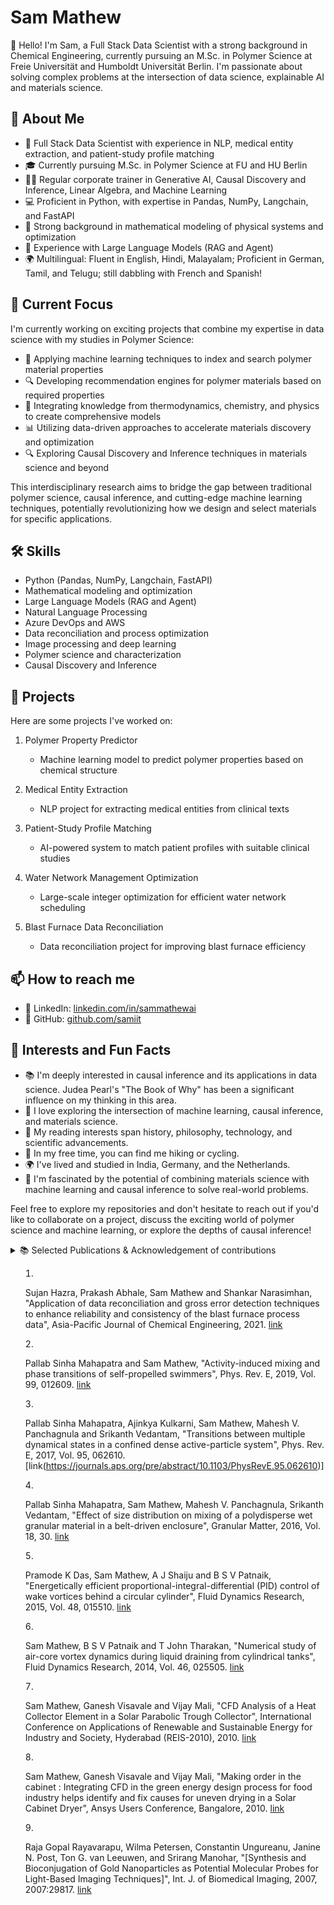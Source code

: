 # Sam Mathew

👋 Hello! I'm Sam, a Full Stack Data Scientist with a strong background in Chemical Engineering, currently pursuing an M.Sc. in Polymer Science at Freie Universität and Humboldt Universität Berlin. I'm passionate about solving complex problems at the intersection of data science, explainable AI and materials science.

## 🚀 About Me

- 🔬 Full Stack Data Scientist with experience in NLP, medical entity extraction, and patient-study profile matching
- 🎓 Currently pursuing M.Sc. in Polymer Science at FU and HU Berlin
- 👨‍🏫 Regular corporate trainer in Generative AI, Causal Discovery and Inference, Linear Algebra, and Machine Learning
- 💻 Proficient in Python, with expertise in Pandas, NumPy, Langchain, and FastAPI
- 🧮 Strong background in mathematical modeling of physical systems and optimization
- 🤖 Experience with Large Language Models (RAG and Agent)
- 🌍 Multilingual: Fluent in English, Hindi, Malayalam; Proficient in German, Tamil, and Telugu; still dabbling with French and Spanish!

## 🎯 Current Focus

I'm currently working on exciting projects that combine my expertise in data science with my studies in Polymer Science:

- 🧪 Applying machine learning techniques to index and search polymer material properties
- 🔍 Developing recommendation engines for polymer materials based on required properties
- 🔗 Integrating knowledge from thermodynamics, chemistry, and physics to create comprehensive models
- 📊 Utilizing data-driven approaches to accelerate materials discovery and optimization
- 🔍 Exploring Causal Discovery and Inference techniques in materials science and beyond

This interdisciplinary research aims to bridge the gap between traditional polymer science, causal inference, and cutting-edge machine learning techniques, potentially revolutionizing how we design and select materials for specific applications.

## 🛠️ Skills

- Python (Pandas, NumPy, Langchain, FastAPI)
- Mathematical modeling and optimization
- Large Language Models (RAG and Agent)
- Natural Language Processing
- Azure DevOps and AWS
- Data reconciliation and process optimization
- Image processing and deep learning
- Polymer science and characterization
- Causal Discovery and Inference

## 🔗 Projects

Here are some projects I've worked on:

1. Polymer Property Predictor
   - Machine learning model to predict polymer properties based on chemical structure

2. Medical Entity Extraction
   - NLP project for extracting medical entities from clinical texts

3. Patient-Study Profile Matching
   - AI-powered system to match patient profiles with suitable clinical studies

4. Water Network Management Optimization
   - Large-scale integer optimization for efficient water network scheduling

5. Blast Furnace Data Reconciliation
   - Data reconciliation project for improving blast furnace efficiency

## 📫 How to reach me

- 💼 LinkedIn: [linkedin.com/in/sammathewai](https://www.linkedin.com/in/sammathewai)
- 🐙 GitHub: [github.com/samiit](https://github.com/samiit)

## 🌟 Interests and Fun Facts

- 📚 I'm deeply interested in causal inference and its applications in data science. Judea Pearl's "The Book of Why" has been a significant influence on my thinking in this area.
- 🧠 I love exploring the intersection of machine learning, causal inference, and materials science.
- 📖 My reading interests span history, philosophy, technology, and scientific advancements.
- 🧗 In my free time, you can find me hiking or cycling.
- 🌍 I've lived and studied in India, Germany, and the Netherlands.
- 🧬 I'm fascinated by the potential of combining materials science with machine learning and causal inference to solve real-world problems.

Feel free to explore my repositories and don't hesitate to reach out if you'd like to collaborate on a project, discuss the exciting world of polymer science and machine learning, or explore the depths of causal inference!

<details>
<summary>
📚 Selected Publications & Acknowledgement of contributions

1. Sujan Hazra, Prakash Abhale, Sam Mathew and Shankar Narasimhan, "Application of data reconciliation and gross error detection techniques to enhance reliability and consistency of the blast furnace process data", Asia-Pacific Journal of Chemical Engineering, 2021. [link](https://onlinelibrary.wiley.com/doi/abs/10.1002/apj.2628)

2. Pallab Sinha Mahapatra and Sam Mathew, "Activity-induced mixing and phase transitions of self-propelled swimmers", Phys. Rev. E, 2019, Vol. 99, 012609. [link](https://journals.aps.org/pre/abstract/10.1103/PhysRevE.99.012609)

3. Pallab Sinha Mahapatra, Ajinkya Kulkarni, Sam Mathew, Mahesh V. Panchagnula and Srikanth Vedantam, "Transitions between multiple dynamical states in a confined dense active-particle system", Phys. Rev. E, 2017, Vol. 95, 062610. [link(https://journals.aps.org/pre/abstract/10.1103/PhysRevE.95.062610)]

4. Pallab Sinha Mahapatra, Sam Mathew, Mahesh V. Panchagnula, Srikanth Vedantam, "Effect of size distribution on mixing of a polydisperse wet granular material in a belt-driven enclosure", Granular Matter, 2016, Vol. 18, 30. [link](https://link.springer.com/article/10.1007/s10035-016-0633-1)


5. Pramode K Das, Sam Mathew, A J Shaiju and B S V Patnaik, "Energetically efficient proportional-integral-differential (PID) control of wake vortices behind a circular cylinder", Fluid Dynamics Research, 2015, Vol. 48, 015510. [link](https://iopscience.iop.org/article/10.1088/0169-5983/48/1/015510)

6. Sam Mathew, B S V Patnaik and T John Tharakan, "Numerical study of air-core vortex dynamics during liquid draining from cylindrical tanks", Fluid Dynamics Research, 2014, Vol. 46, 025505. [link](https://iopscience.iop.org/article/10.1088/0169-5983/46/2/025508)

7. Sam Mathew, Ganesh Visavale and Vijay Mali, "CFD Analysis of a Heat Collector Element in a Solar Parabolic Trough Collector", International Conference on Applications of Renewable and Sustainable Energy for Industry and Society, Hyderabad (REIS-2010), 2010. [link](https://www.researchgate.net/publication/264511218_CFD_Analysis_of_a_Heat_Collector_Element_in_a_Solar_Parabolic_Trough_Collector)

8. Sam Mathew, Ganesh Visavale and Vijay Mali, "Making order in the cabinet : Integrating CFD in the green energy design process for food industry helps identify and fix causes for uneven drying in a Solar Cabinet Dryer", Ansys Users Conference, Bangalore, 2010. [link](https://www.cctech.co.in/media/papers/white-papers/2010/cfd-analysis-of-solar-cabinet-dryer)

9. Raja Gopal Rayavarapu, Wilma Petersen, Constantin Ungureanu, Janine N. Post, Ton G. van Leeuwen, and Srirang Manohar, "[Synthesis and Bioconjugation of Gold Nanoparticles as Potential Molecular Probes for Light-Based Imaging Techniques]", Int. J. of Biomedical Imaging, 2007, 2007:29817. [link](https://www.ncbi.nlm.nih.gov/pmc/articles/PMC2266791/#ack-a.p.atitle)
</summary>
</details>
